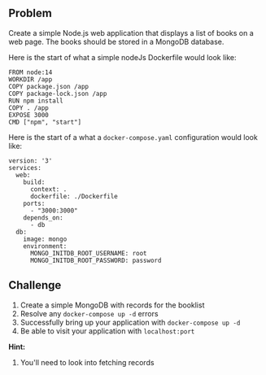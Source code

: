 
## Problem 
Create a simple Node.js web application that displays a list of books on a web page. The books should be stored in a MongoDB database.

Here is the start of what a simple nodeJs Dockerfile would look like:

```
FROM node:14
WORKDIR /app
COPY package.json /app
COPY package-lock.json /app
RUN npm install
COPY . /app
EXPOSE 3000
CMD ["npm", "start"]
```
Here is the start of a what a `docker-compose.yaml` configuration would look like:

```
version: '3'
services:
  web:
    build:
      context: .
      dockerfile: ./Dockerfile
    ports:
      - "3000:3000"
    depends_on:
      - db
  db:
    image: mongo
    environment:
      MONGO_INITDB_ROOT_USERNAME: root
      MONGO_INITDB_ROOT_PASSWORD: password

```

## Challenge

1. Create a simple MongoDB with records for the booklist
1. Resolve any `docker-compose up -d` errors
1. Successfully bring up your application with `docker-compose up -d`
1. Be able to visit your application with `localhost:port`

**Hint:**

1. You'll need to look into fetching records
